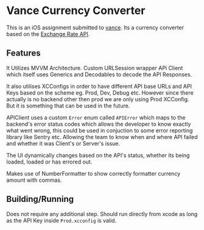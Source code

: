 # Vance Currency Converter

This is an iOS assignment submitted to [vance](https://vance.tech/). Its a currency converter based on the [Exchange Rate API](https://exchangeratesapi.io/). 

## Features

It Utilizes MVVM Architecture. Custom URLSession wrapper APi Client which itself uses Generics and Decodables to decode the API Responses. 

It also utilises XCConfigs in order to have different API base URLs and API Keys based on the scheme eg. Prod, Dev, Debug etc. However since there actually is no backend other then prod we are only using Prod XCConfig. But it is something that can be used in the future.

APIClient uses a custom `Error` enum called `APIError` which maps to the backend's error status codes which allows the developer to know exactly what went wrong, this could be used in conjuction to some error reporting library like Sentry etc. Allowing the team to know when and where API failed and whether it was Client's or Server's issue.

The UI dynamically changes based on the API's status, whether its being loaded, loaded or has errored out.

Makes use of NumberFormatter to show correctly formatter currency amount with commas.

## Building/Running

Does not require any additional step. Should run directly from xcode as long as the API Key inside `Prod.xcconfig` is valid.
